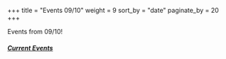 +++
title = "Events 09/10"
weight = 9
sort_by = "date"
paginate_by = 20
+++

Events from 09/10!

##### [<i class="bi bi-bell-fill"></i> Current Events](@/events/_index.md)
